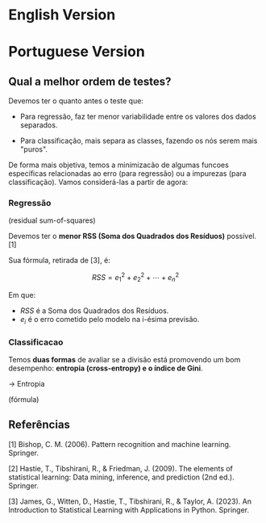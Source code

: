 # English Version

# Portuguese Version

## Qual a melhor ordem de testes?

Devemos ter o quanto antes o teste que:
- Para regressão, faz ter menor variabilidade entre os valores dos dados separados.
  
- Para classificação, mais separa as classes, fazendo os nós serem mais "puros".

De forma mais objetiva, temos a minimizacão de algumas funcoes específicas relacionadas ao erro (para regressão) ou a impurezas (para classificação). Vamos considerá-las a partir de agora:

### Regressão
(residual sum-of-squares)

Devemos ter o **menor RSS (Soma dos Quadrados dos Resíduos)** possível.[1] 

Sua fórmula, retirada de [3], é:

$$ 
RSS = e_1^2 + e_2^2 + \cdots + e_n^2 
$$ 

Em que:
- $RSS$ é a Soma dos Quadrados dos Resíduos.
- $e_i$ é o erro cometido pelo modelo na i-ésima previsão.




### Classificacao
Temos **duas formas** de avaliar se a divisão está promovendo um bom desempenho: **entropia (cross-entropy) e o índice de Gini**.

-> Entropia

(fórmula)


## Referências
[1] Bishop, C. M. (2006). Pattern recognition and machine learning. Springer.

[2] Hastie, T., Tibshirani, R., & Friedman, J. (2009). The elements of statistical learning: Data mining, inference, and prediction (2nd ed.). Springer.

[3] James, G., Witten, D., Hastie, T., Tibshirani, R., & Taylor, A. (2023). An Introduction to Statistical Learning with Applications in Python. Springer.
